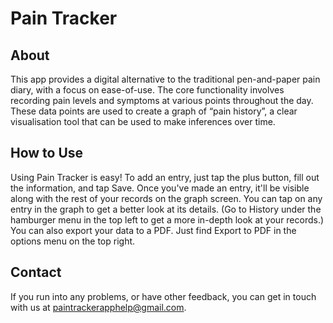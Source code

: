# Pain Tracker

## About

This app provides a digital alternative to the traditional pen-and-paper pain diary, with a focus
on ease-of-use. The core functionality involves recording pain levels and symptoms at various
points throughout the day. These data points are used to create a graph of “pain history”, a clear
visualisation tool that can be used to make inferences over time.

## How to Use

Using Pain Tracker is easy! To add an entry, just tap the plus button,
fill out the information, and tap Save. Once you've made an entry,
it'll be visible along with the rest of your records on the graph screen.
You can tap on any entry in the graph to get a better look at its details.
(Go to History under the hamburger menu in the top left to get a more in-depth look at your records.)
You can also export your data to a PDF. Just find Export to PDF in the options menu on the top right.

## Contact

If you run into any problems, or have other feedback, you can get in touch with us at paintrackerapphelp@gmail.com.